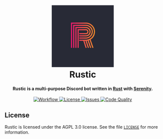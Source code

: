 <h1 align="center">
  <img width="200" alt="Rustic" src="https://raw.githubusercontent.com/MrArkon/Rustic/master/assets/Rustic.png" />
  <br>
  Rustic
  <br>
</h1>

<h4 align="center">
  Rustic is a multi-purpose Discord bot written in <a href="http://rust-lang.org" target="_blank">Rust</a> with <a href="http://github.com/serenity-rs/serenity" target="_blank">Serenity</a>.
  <br>
</h4>

<p align="center">
  <a href="https://github.com/MrArkon/Rustic/actions/workflows/workflow.yml">
    <img alt="Workflow" 
         src="https://img.shields.io/github/workflow/status/MrArkon/Rustic/Continuous%20integration?logo=github&style=for-the-badge">
  </a>
  <a href="https://github.com/MrArkon/Rustic/blob/master/LICENSE">
    <img alt="License" 
         src="https://img.shields.io/github/license/MrArkon/Rustic?style=for-the-badge">
  </a>
  <a href="https://github.com/MrArkon/Rustic/issues">
    <img alt="Issues" 
         src="https://img.shields.io/github/issues/MrArkon/Rustic?label=ISSUES&logo=github&style=for-the-badge">
  </a>
  <a href="https://www.codacy.com/gh/MrArkon/Rustic/dashboard?utm_source=github.com&amp;utm_medium=referral&amp;utm_content=MrArkon/Rustic&amp;utm_campaign=Badge_Grade">
    <img alt="Code Quality" 
         src="https://img.shields.io/codacy/grade/da61ec9b328e4b8aa8595339990d1964?logo=codacy&style=for-the-badge">
  </a>
</p>

## License
Rustic is licensed under the AGPL 3.0 license. See the file [`LICENSE`](https://github.com/MrArkon/Rustic/blob/master/LICENSE) for more information.

